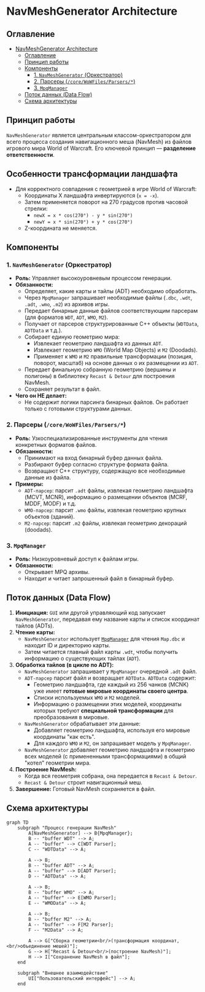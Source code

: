 # NavMeshGenerator Architecture

## Оглавление

- [NavMeshGenerator Architecture](#navmeshgenerator-architecture)
  - [Оглавление](#оглавление)
  - [Принцип работы](#принцип-работы)
  - [Компоненты](#компоненты)
    - [1. `NavMeshGenerator` (Оркестратор)](#1-navmeshgenerator-оркестратор)
    - [2. Парсеры (`/core/WoWFiles/Parsers/*`)](#2-парсеры-corewowfilesparsers)
    - [3. `MpqManager`](#3-mpqmanager)
  - [Поток данных (Data Flow)](#поток-данных-data-flow)
  - [Схема архитектуры](#схема-архитектуры)

## Принцип работы

`NavMeshGenerator` является центральным классом-оркестратором для всего процесса создания навигационного меша (NavMesh) из файлов игрового мира World of Warcraft. Его ключевой принцип — **разделение ответственности**.

## Особенности трансформации ландшафта

- Для корректного совпадения с геометрией в игре World of Warcraft:
  - Координаты X ландшафта инвертируются (`x = -x`).
  - Затем применяется поворот на 270 градусов против часовой стрелки:
    - `newX = x * cos(270°) - y * sin(270°)`
    - `newY = x * sin(270°) + y * cos(270°)`
  - Z-координата не меняется.

## Компоненты

### 1. `NavMeshGenerator` (Оркестратор)

- **Роль:** Управляет высокоуровневым процессом генерации.
- **Обязанности:**
  - Определяет, какие карты и тайлы (ADT) необходимо обработать.
  - Через `MpqManager` запрашивает необходимые файлы (`.dbc`, `.wdt`, `.adt`, `.wmo`, `.m2`) из архивов игры.
  - Передает бинарные данные файлов соответствующим парсерам (для форматов `WDT`, `ADT`, `WMO`, `M2`).
  - Получает от парсеров структурированные C++ объекты (`WDTData`, `ADTData` и т.д.).
  - Собирает единую геометрию мира:
    - Извлекает геометрию ландшафта из данных `ADT`.
    - Извлекает геометрию `WMO` (World Map Objects) и `M2` (Doodads).
    - Применяет к `WMO` и `M2` правильные трансформации (позиция, поворот, масштаб) на основе данных о их размещении из `ADT`.
  - Передает финальную собранную геометрию (вершины и полигоны) в библиотеку `Recast & Detour` для построения NavMesh.
  - Сохраняет результат в файл.
- **Чего он НЕ делает:**
  - Не содержит логики парсинга бинарных файлов. Он работает только с готовыми структурами данных.

### 2. Парсеры (`/core/WoWFiles/Parsers/*`)

- **Роль:** Узкоспециализированные инструменты для чтения конкретных форматов файлов.
- **Обязанности:**
  - Принимают на вход бинарный буфер данных файла.
  - Разбирают буфер согласно структуре формата файла.
  - Возвращают C++ структуру, содержащую все необходимые данные из файла.
- **Примеры:**
  - `ADT-парсер`: парсит `.adt` файлы, извлекая геометрию ландшафта (MCVT, MCNR), информацию о размещении объектов (MCRF, MDDF, MODF) и т.д.
  - `WMO-парсер`: парсит `.wmo` файлы, извлекая геометрию крупных объектов (зданий).
  - `M2-парсер`: парсит `.m2` файлы, извлекая геометрию декораций (doodads).

### 3. `MpqManager`

- **Роль:** Низкоуровневый доступ к файлам игры.
- **Обязанности:**
  - Открывает MPQ архивы.
  - Находит и читает запрошенный файл в бинарный буфер.

## Поток данных (Data Flow)

1. **Инициация:** `GUI` или другой управляющий код запускает `NavMeshGenerator`, передавая ему название карты и список координат тайлов (ADTs).
2. **Чтение карты:**
    - `NavMeshGenerator` использует [`MpqManager`](../../../../../../src/core/MpqManager/MpqManager.h) для чтения `Map.dbc` и находит ID и директорию карты.
    - Затем читается главный файл карты `.wdt`, чтобы получить информацию о существующих тайлах (`ADT`).
3. **Обработка тайлов (в цикле по ADT):**
    - `NavMeshGenerator` запрашивает у `MpqManager` очередной `.adt` файл.
    - `ADT-парсер` парсит файл и возвращает `ADTData`. `ADTData` содержит:
        - Геометрию ландшафта, где каждый из 256 чанков (MCNK) уже имеет **готовые мировые координаты своего центра**.
        - Списки используемых `WMO` и `M2` моделей.
        - Информацию о размещении этих моделей, координаты которых требуют **специальной трансформации** для преобразования в мировые.
    - `NavMeshGenerator` обрабатывает эти данные:
        - Добавляет геометрию ландшафта, используя его мировые координаты "как есть".
        - Для каждого `WMO` и `M2`, он запрашивает модель у `MpqManager`.
    - `NavMeshGenerator` добавляет геометрию ландшафта и геометрию всех моделей (с примененными трансформациями) в общий "котел" геометрии мира.
4. **Построение NavMesh:**
    - Когда вся геометрия собрана, она передается в `Recast & Detour`.
    - `Recast & Detour` строит навигационный меш.
5. **Завершение:** Готовый NavMesh сохраняется в файл.

## Схема архитектуры

```mermaid
graph TD
    subgraph "Процесс генерации NavMesh"
        A[NavMeshGenerator] --> B{MpqManager};
        B -- "buffer WDT" --> A;
        A -- "buffer" --> C[WDT Parser];
        C -- "WDTData" --> A;
        
        A --> B;
        B -- "buffer ADT" --> A;
        A -- "buffer" --> D[ADT Parser];
        D -- "ADTData" --> A;

        A --> B;
        B -- "buffer WMO" --> A;
        A -- "buffer" --> E[WMO Parser];
        E -- "WMOData" --> A;

        A --> B;
        B -- "buffer M2" --> A;
        A -- "buffer" --> F[M2 Parser];
        F -- "M2Data" --> A;

        A --> G["Сборка геометрии<br/>(трансформация координат,<br/>объединение мешей)"];
        G --> H["Recast & Detour<br/>(построение NavMesh)"];
        H --> I["Сохранение NavMesh в файл"];
    end

    subgraph "Внешнее взаимодействие"
        UI["Пользовательский интерфейс"] --> A;
    end
```
